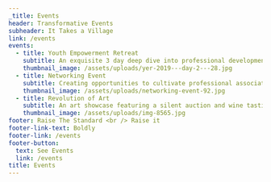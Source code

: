 ```yaml
---
_title: Events
header: Transformative Events
subheader: It Takes a Village
link: /events
events:
  - title: Youth Empowerment Retreat
    subtitle: An exquisite 3 day deep dive into professional development 
    thumbnail_image: /assets/uploads/yer-2019---day-2---28.jpg
  - title: Networking Event
    subtitle: Creating opportunities to cultivate professional associations
    thumbnail_image: /assets/uploads/networking-event-92.jpg
  - title: Revolution of Art
    subtitle: An art showcase featuring a silent auction and wine tasting
    thumbnail_image: /assets/uploads/img-8565.jpg
footer: Raise The Standard <br /> Raise it
footer-link-text: Boldly
footer-link: /events
footer-button:
  text: See Events
  link: /events
title: Events
---
```


